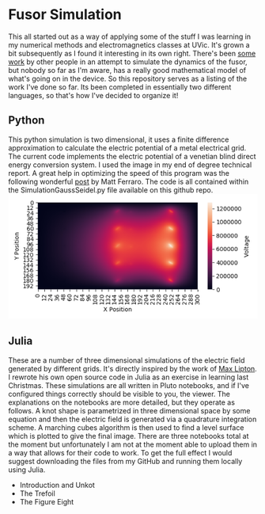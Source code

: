 # Fusor Simulation
This all started out as a way of applying some of the stuff I was learning in my numerical methods and electromagnetics classes at UVic. It's grown a bit subsequently as I found it interesting in its own right. There's been [some work](https://mattlilley.com/research/electrostatic-fusion/) by other people in an attempt to simulate the dynamics of the fusor, but nobody so far as I'm aware, has a really good mathematical model of what's going on in the device. So this repository serves as a listing of the work I've done so far. Its been completed in essentially two different languages, so that's how I've decided to organize it!
## Python
This python simulation is two dimensional, it uses a finite difference approximation to calculate the electric potential of a metal electrical grid. The current code implements the electric potential of a venetian blind direct energy conversion system. I used the image in my end of degree technical report. A great help in optimizing the speed of this program was the following wonderful [post](https://mattferraro.dev/posts/poissons-equation) by Matt Ferraro. The code is all contained within the SimulationGaussSeidel.py file available on this github repo. 
![2DVoltagePotentialImage](https://raw.githubusercontent.com/FuzzyBunnys/Fusor-Simulation/main/heatmap.png)
## Julia
These are a number of three dimensional simulations of the electric field generated by different grids. It's directly inspired by the work of [Max Lipton](https://e.math.cornell.edu/people/ml2437/). I rewrote his own open source code in Julia as an exercise in learning last Christmas. These simulations are all written in Pluto notebooks, and if I've configured things correctly should be visible to you, the viewer. The explanations on the notebooks are more detailed, but they operate as follows. A knot shape is parametrized in three dimensional space by some equation and then the electric field is generated via a quadrature integration scheme. A marching cubes algorithm is then used to find a level surface which is plotted to give the final image. There are three notebooks total at the moment but unfortunately I am not at the moment able to upload them in a way that allows for their code to work. To get the full effect I would suggest downloading the files from my GitHub and running them locally using Julia. 
* Introduction and Unkot
* The Trefoil
* The Figure Eight
